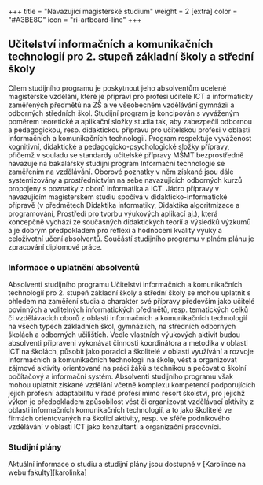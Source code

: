 +++
title = "Navazující magisterské studium"
weight = 2
[extra]
color = "#A3BE8C"
icon = "ri-artboard-line"
+++

## Učitelství informačních a komunikačních technologií pro 2. stupeň základní školy a střední školy

Cílem studijního programu je poskytnout jeho absolventům ucelené magisterské vzdělání, které je připraví pro profesi učitele ICT a informaticky zaměřených předmětů na ZŠ a ve všeobecném vzdělávání gymnázií a odborných středních škol. Studijní program je koncipován s vyváženým poměrem teoretické a aplikační složky studia tak, aby zabezpečil odbornou a pedagogickou, resp. didaktickou přípravu pro učitelskou profesi v oblasti informačních a komunikačních technologií. Program respektuje vyváženost kognitivní, didaktické a pedagogicko-psychologické složky přípravy, přičemž v souladu se standardy učitelské přípravy MŠMT bezprostředně navazuje na bakalářský studijní program Informační technologie se zaměřením na vzdělávání. Oborové poznatky v něm získané jsou dále systemizovány a prostřednictvím na sebe navazujících odborných kurzů propojeny s poznatky z oborů informatika a ICT. Jádro přípravy v navazujícím magisterském studiu spočívá v didakticko-informatické přípravě (v předmětech Didaktika informatiky, Didaktika algoritmizace a programování, Prostředí pro tvorbu výukových aplikací aj.), která koncepčně vychází ze současných didaktických teorií a výsledků výzkumů a je dobrým předpokladem pro reflexi a hodnocení kvality výuky a celoživotní učení absolventů. Součástí studijního programu v plném plánu je zpracování diplomové práce.

### Informace o uplatnění absolventů

Absolventi studijního programu Učitelství informačních a komunikačních technologií pro 2. stupeň základní školy a střední školy se mohou uplatnit s ohledem na zaměření studia a charakter své přípravy především jako učitelé povinných a volitelných informatických předmětů, resp. tematických celků či vzdělávacích oborů z oblasti informačních a komunikačních technologií na všech typech základních škol, gymnáziích, na středních odborných školách a odborných učilištích. Vedle vlastních výukových aktivit budou absolventi připraveni vykonávat činnosti koordinátora a metodika v oblasti ICT na školách, působit jako poradci a školitelé v oblasti využívání a rozvoje informačních a komunikačních technologií na škole, vést a organizovat zájmové aktivity orientované na práci žáků s technikou a pečovat o školní počítačový a informační systém. Absolventi studijního programu však mohou uplatnit získané vzdělání včetně komplexu kompetencí podporujících jejich profesní adaptabilitu v řadě profesí mimo resort školství, pro jejichž výkon je předpokladem způsobilost vést či organizovat vzdělávací aktivity z oblasti informačních komunikačních technologií, a to jako školitelé ve firmách orientovaných na školicí aktivity, resp. ve sféře podnikového vzdělávání v oblasti ICT jako konzultanti a organizační pracovníci.

### Studijní plány

Aktuální informace o studiu a studijní plány jsou dostupné v [Karolince na webu fakulty][karolinka]